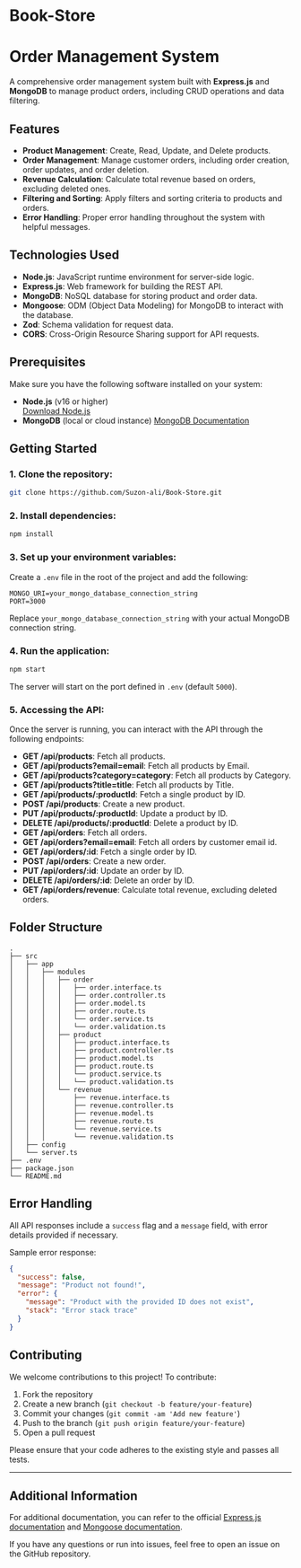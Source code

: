 # Book-Store


# Order Management System

A comprehensive order management system built with **Express.js** and **MongoDB** to manage product orders, including CRUD operations and data filtering.

## Features

- **Product Management**: Create, Read, Update, and Delete products.
- **Order Management**: Manage customer orders, including order creation, order updates, and order deletion.
- **Revenue Calculation**: Calculate total revenue based on orders, excluding deleted ones.
- **Filtering and Sorting**: Apply filters and sorting criteria to products and orders.
- **Error Handling**: Proper error handling throughout the system with helpful messages.

## Technologies Used

- **Node.js**: JavaScript runtime environment for server-side logic.
- **Express.js**: Web framework for building the REST API.
- **MongoDB**: NoSQL database for storing product and order data.
- **Mongoose**: ODM (Object Data Modeling) for MongoDB to interact with the database.
- **Zod**: Schema validation for request data.
- **CORS**: Cross-Origin Resource Sharing support for API requests.

## Prerequisites

Make sure you have the following software installed on your system:

- **Node.js** (v16 or higher)  
  [Download Node.js](https://nodejs.org/en/download/)
- **MongoDB** (local or cloud instance)
  [MongoDB Documentation](https://www.mongodb.com/docs/)

## Getting Started

### 1. Clone the repository:

```bash
git clone https://github.com/Suzon-ali/Book-Store.git
```

### 2. Install dependencies:

```bash
npm install
```

### 3. Set up your environment variables:

Create a `.env` file in the root of the project and add the following:

```plaintext
MONGO_URI=your_mongo_database_connection_string
PORT=3000
```

Replace `your_mongo_database_connection_string` with your actual MongoDB connection string.

### 4. Run the application:

```bash
npm start
```

The server will start on the port defined in `.env` (default `5000`).

### 5. Accessing the API:

Once the server is running, you can interact with the API through the following endpoints:

- **GET /api/products**: Fetch all products.
- **GET /api/products?email=email**: Fetch all products by Email.
- **GET /api/products?category=category**: Fetch all products by Category.
- **GET /api/products?title=title**: Fetch all products by Title.
- **GET /api/products/:productId**: Fetch a single product by ID.
- **POST /api/products**: Create a new product.
- **PUT /api/products/:productId**: Update a product by ID.
- **DELETE /api/products/:productId**: Delete a product by ID.
- **GET /api/orders**: Fetch all orders.
- **GET /api/orders?email=email**: Fetch all orders by customer email id.
- **GET /api/orders/:id**: Fetch a single order by ID.
- **POST /api/orders**: Create a new order.
- **PUT /api/orders/:id**: Update an order by ID.
- **DELETE /api/orders/:id**: Delete an order by ID.
- **GET /api/orders/revenue**: Calculate total revenue, excluding deleted orders.

## Folder Structure

```
.
├── src
│   ├── app
│   │   ├── modules
│   │   │   ├── order
│   │   │   │   ├── order.interface.ts
│   │   │   │   ├── order.controller.ts
│   │   │   │   ├── order.model.ts
│   │   │   │   ├── order.route.ts
│   │   │   │   └── order.service.ts
│   │   │   │   └── order.validation.ts
│   │   │   ├── product
│   │   │   │   ├── product.interface.ts
│   │   │   │   ├── product.controller.ts
│   │   │   │   ├── product.model.ts
│   │   │   │   ├── product.route.ts
│   │   │   │   └── product.service.ts
│   │   │   │   └── product.validation.ts
│   │   │   └── revenue
│   │   │       ├── revenue.interface.ts
│   │   │       ├── revenue.controller.ts
│   │   │       ├── revenue.model.ts
│   │   │       ├── revenue.route.ts
│   │   │       └── revenue.service.ts
│   │   │       └── revenue.validation.ts
│   ├── config
│   └── server.ts
├── .env
├── package.json
└── README.md
```

## Error Handling

All API responses include a `success` flag and a `message` field, with error details provided if necessary. 

Sample error response:

```json
{
  "success": false,
  "message": "Product not found!",
  "error": {
    "message": "Product with the provided ID does not exist",
    "stack": "Error stack trace"
  }
}
```

## Contributing

We welcome contributions to this project! To contribute:

1. Fork the repository
2. Create a new branch (`git checkout -b feature/your-feature`)
3. Commit your changes (`git commit -am 'Add new feature'`)
4. Push to the branch (`git push origin feature/your-feature`)
5. Open a pull request

Please ensure that your code adheres to the existing style and passes all tests.

---

## Additional Information

For additional documentation, you can refer to the official [Express.js documentation](https://expressjs.com/) and [Mongoose documentation](https://mongoosejs.com/docs/).

If you have any questions or run into issues, feel free to open an issue on the GitHub repository.

